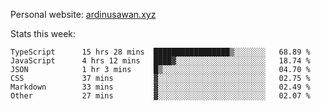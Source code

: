 Personal website: [ardinusawan.xyz](https://ardinusawan.xyz)

Stats this week:
<!--START_SECTION:waka-->

```text
TypeScript      15 hrs 28 mins  █████████████████▒░░░░░░░   68.89 %
JavaScript      4 hrs 12 mins   ████▓░░░░░░░░░░░░░░░░░░░░   18.74 %
JSON            1 hr 3 mins     █▒░░░░░░░░░░░░░░░░░░░░░░░   04.70 %
CSS             37 mins         ▓░░░░░░░░░░░░░░░░░░░░░░░░   02.75 %
Markdown        33 mins         ▓░░░░░░░░░░░░░░░░░░░░░░░░   02.49 %
Other           27 mins         ▓░░░░░░░░░░░░░░░░░░░░░░░░   02.07 %
```

<!--END_SECTION:waka-->
